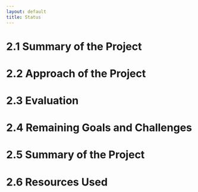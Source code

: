 ```yaml
---
layout: default
title: Status
---
```


# 2.1 Summary of the Project
# 2.2 Approach of the Project
# 2.3 Evaluation
# 2.4 Remaining Goals and Challenges
# 2.5 Summary of the Project
# 2.6 Resources Used